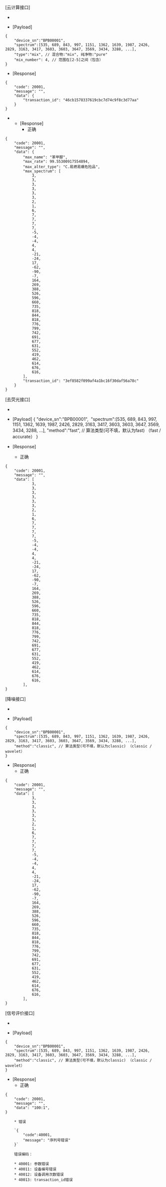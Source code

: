 [云计算接口]

- [POST]: http://collie.lqoptics.com/api/v1/calculate/raw/

- [Payload]

```
{
    ​"device_sn":"BPB00001",
​    "spectrum":[535, 689, 843, 997, 1151, 1362, 1639, 1987, 2426, 2829, 3163, 3417, 3603, 3603, 3647, 3569, 3434, 3288, ...],
    ​"type":"mix", // 混合物:"mix", 纯净物:"pure"
    "mix_number": 4, // 范围在[2-5]之间（包含）
}
```
  - [Response]
```
{
    "code": 20001, 
    "message": "", 
    "data": {
        "transaction_id": "46cb1578337619cbc7d74c9f8c3d77aa"
    }
}
```

- [GET]: http://collie.lqoptics.com/api/v1/calculate?device_sn=BPB00001&transaction_id=000123123124
  - [Response]
    - 正确


```
{
    "code": 20001,
    "message": "",
    "data": {
        "max_name": "苯甲醇",
        "max_rate": 99.55300917554894,
        "max_alter_type": "C.易燃易爆危险品",
        "max_spectrum": [
            3,
            3,
            3,
            3,
            3,
            3,
            2,
            1,
            6,
            7,
            7,
            7,
            7,
            -5,
            -4,
            -4,
            4,
            4,
            -21,
            -24,
            17,
            -62,
            -90,
            -7,
            164,
            269,
            388,
            526,
            596,
            660,
            735,
            818,
            844,
            818,
            776,
            799,
            742,
            691,
            677,
            631,
            552,
            419,
            462,
            614,
            676,
            616,
        ],
        "transaction_id": "3ef8582f099af4a1bc16f30daf56a78c"
    }
}
```

[去荧光接口]

- [POST]: http://collie.lqoptics.com/api/v1/calculate/fluorescence/

- [Payload]
{
    ​"device_sn":"BPB00001",
​    "spectrum":[535, 689, 843, 997, 1151, 1362, 1639, 1987, 2426, 2829, 3163, 3417, 3603, 3603, 3647, 3569, 3434, 3288, ...],
    ​"method":"fast", // 算法类型(可不填，默认为fast) （fast / accurate）
}

- [Response]
    - 正确

```
{
    "code": 20001,
    "message": "",
    "data": [
            3,
            3,
            3,
            3,
            3,
            3,
            2,
            1,
            6,
            7,
            7,
            7,
            7,
            -5,
            -4,
            -4,
            4,
            4,
            -21,
            -24,
            17,
            -62,
            -90,
            -7,
            164,
            269,
            388,
            526,
            596,
            660,
            735,
            818,
            844,
            818,
            776,
            799,
            742,
            691,
            677,
            631,
            552,
            419,
            462,
            614,
            676,
            616,
        ],
}
```

[降噪接口]

- [POST]: http://collie.lqoptics.com/api/v1/calculate/filter/

- [Payload]
```
{
    ​"device_sn":"BPB00001",
​    "spectrum":[535, 689, 843, 997, 1151, 1362, 1639, 1987, 2426, 2829, 3163, 3417, 3603, 3603, 3647, 3569, 3434, 3288, ...],
    ​"method":"classic", // 算法类型(可不填，默认为classic) （classic / wavelet）
}
```

- [Response]
    - 正确

```
{
    "code": 20001,
    "message": "",
    "data": [
            3,
            3,
            3,
            3,
            3,
            3,
            2,
            1,
            6,
            7,
            7,
            7,
            7,
            -5,
            -4,
            -4,
            4,
            4,
            -21,
            -24,
            17,
            -62,
            -90,
            -7,
            164,
            269,
            388,
            526,
            596,
            660,
            735,
            818,
            844,
            818,
            776,
            799,
            742,
            691,
            677,
            631,
            552,
            419,
            462,
            614,
            676,
            616,
        ],
}
```

[信号评价接口]

- [POST]: http://collie.lqoptics.com/api/v1/calculate/evaluation/

- [Payload]
```
{
    ​"device_sn":"BPB00001",
​    "spectrum":[535, 689, 843, 997, 1151, 1362, 1639, 1987, 2426, 2829, 3163, 3417, 3603, 3603, 3647, 3569, 3434, 3288, ...],
    ​"method":"classic", // 算法类型(可不填，默认为classic) （classic / wavelet）
}
```

- [Response]
    - 正确

```
{
    "code": 20001,
    "message": "",
    "data": "100:1",
}
```

```
    * 错误

    `{
    	"code":40001,
    	"message": "序列号错误"
    }`

    错误编码：

    * 40001: 参数错误
    * 40011: 设备编号错误
    * 40012: 设备调用次数错误
    * 40013: transaction_id错误
```